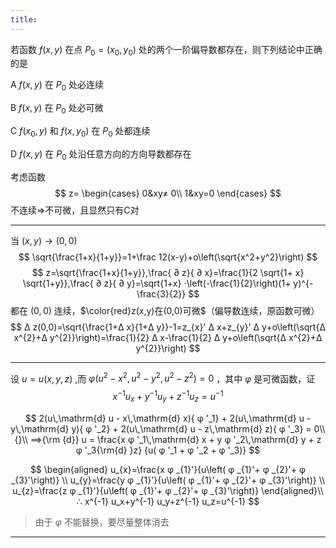 ```yaml
---
title:
---
```


若函数 $f(x,y)$ 在点 $P_{0}=(x_{0},y_{0})$ 处的两个一阶偏导数都存在，则下列结论中正确的是

A $f(x,y)$ 在 $P_{0}$ 处必连续 

B $f(x,y)$ 在 $P_{0}$ 处必可微

C $f(x_{0},y)$ 和 $f(x,y_{0})$ 在 $P_{0}$ 处都连续 

D $f(x,y)$ 在 $P_{0}$ 处沿任意方向的方向导数都存在

考虑函数
$$
z=
\begin{cases}
 0&xy≠ 0\\
 1&xy=0
\end{cases}
$$
不连续=>不可微，且显然只有C对

---

当 $(x,y)→ (0,0)$
$$
\sqrt{\frac{1+x}{1+y}}=1+\frac 12(x-y)+o\left(\sqrt{x^2+y^2}\right)
$$
$$
z=\sqrt{\frac{1+x}{1+y}},\frac{ ∂ z}{ ∂ x}=\frac{1}{2 \sqrt{1+ x} \sqrt{1+y}},\frac{ ∂ z}{ ∂ y}=\sqrt{1+x} ⋅\left(-\frac{1}{2}\right)(1+ y)^{-\frac{3}{2}}
$$
都在 $(0,0)$ 连续，$\color{red}z(x,y)在(0,0)可微$（偏导数连续，原函数可微）
$$
Δ z(0,0)=\sqrt{\frac{1+Δ x}{1+Δ y}}-1=z_{x}' Δ x+z_{y}' Δ y+o\left(\sqrt{Δ x^{2}+Δ y^{2}}\right)=\frac{1}{2} Δ x-\frac{1}{2} Δ y+o\left(\sqrt{Δ x^{2}+Δ y^{2}}\right)
$$

---

设 $u=u(x,y,z)$ ,而 $φ(u^2-x^2,u^2-y^2,u^2-z^2)=0$ ，其中 $φ$ 是可微函数，证
$$
x^{-1} u_x+y^{-1} u_y+z^{-1} u_z=u^{-1}
$$

$$
2(u\,\mathrm{d} u - x\,\mathrm{d} x){ φ '_1} + 2(u\,\mathrm{d} u - y\,\mathrm{d} y){ φ '_2} + 2(u\,\mathrm{d} u - z\,\mathrm{d} z){ φ '_3} = 0\\{}\\
⟹{\rm {d}} u = \frac{x φ '_1\,\mathrm{d}  x + y φ '_2\,\mathrm{d}  y + z φ '_3{\rm{d} }z}
{u( φ '_1 + φ '_2 + φ '_3)}
$$

$$
\begin{aligned}
u_{x}=\frac{x φ _{1}'}{u\left( φ _{1}'+ φ _{2}'+ φ _{3}'\right)}
\\
u_{y}=\frac{y φ _{1}'}{u\left( φ _{1}'+ φ _{2}'+ φ _{3}'\right)}
\\
u_{z}=\frac{z φ _{1}'}{u\left( φ _{1}'+ φ _{2}'+ φ _{3}'\right)}
\end{aligned}\\
∴ x^{-1} u_x+y^{-1} u_y+z^{-1} u_z=u^{-1}
$$

>由于 $φ$ 不能替换，要尽量整体消去

---
